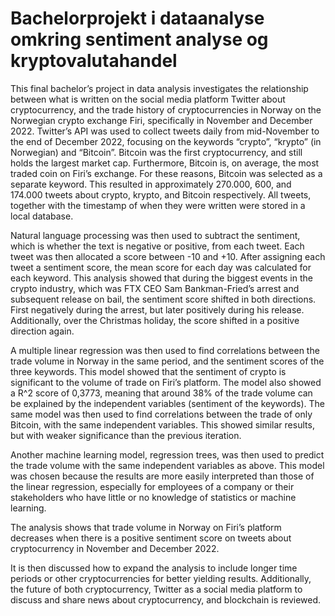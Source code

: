 # Bachelorprojekt i dataanalyse omkring sentiment analyse og kryptovalutahandel

This final bachelor’s project in data analysis investigates the relationship between what is written on the social media platform Twitter about cryptocurrency, and the trade history of cryptocurrencies in Norway on the Norwegian crypto exchange Firi, specifically in November and December 2022. 
Twitter’s API was used to collect tweets daily from mid-November to the end of December 2022, focusing on the keywords “crypto”, “krypto” (in Norwegian) and “Bitcoin”. Bitcoin was the first cryptocurrency, and still holds the largest market cap. Furthermore, Bitcoin is, on average, the most traded coin on Firi’s exchange.  For these reasons, Bitcoin was selected as a separate keyword. 
This resulted in approximately 270.000, 600, and 174.000 tweets about crypto, krypto, and Bitcoin respectively. All tweets, together with the timestamp of when they were written were stored in a local database. 

Natural language processing was then used to subtract the sentiment, which is whether the text is negative or positive, from each tweet. Each tweet  was then allocated a score between -10 and +10. After assigning each tweet a sentiment score, the mean score for each day was calculated for each keyword. 
  This analysis showed that during the biggest events in the crypto industry, which was FTX CEO Sam Bankman-Fried’s arrest and subsequent release on bail, the sentiment score shifted in both directions. First negatively during the arrest, but later positively during his release. Additionally, over the Christmas holiday, the score shifted in a positive direction again.

A multiple linear regression was then used to find correlations between the trade volume in Norway in the same period, and the sentiment scores of the three keywords. This model showed that the sentiment of crypto is significant to the volume of trade on Firi’s platform. The model also showed a R^2 score of 0,3773, meaning that around 38% of the trade volume can be explained by the independent variables (sentiment of the keywords). 
The same model was then used to find correlations between the trade of only Bitcoin, with the same independent variables. This showed similar results, but with weaker significance than the previous iteration. 

Another machine learning model, regression trees, was then used to predict the trade volume with the same independent variables as above. This model was chosen because the results are more easily interpreted than those of the linear regression, especially for employees of a company or their stakeholders who have little or no knowledge of statistics or machine learning. 

The analysis shows that trade volume in Norway on Firi’s platform decreases when there is a positive sentiment score on tweets about cryptocurrency in November and December 2022. 

It is then discussed how to expand the analysis to include longer time periods or other cryptocurrencies for better yielding results. Additionally, the future of both cryptocurrency,  Twitter as a social media platform to discuss and share news about cryptocurrency, and blockchain is reviewed. 

